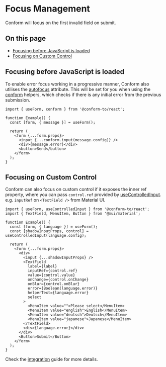 # Focus Management

Conform will focus on the first invalid field on submit.

<!-- aside -->

## On this page

- [Focusing before JavaScript is loaded](#focusing-before-javascript-is-loaded)
- [Focusing on Custom Control](#focusing-on-custom-control)

<!-- /aside -->

## Focusing before JavaScript is loaded

To enable error focus working in a progressive manner, Conform also utilises the [autofocus](https://developer.mozilla.org/en-US/docs/Web/HTML/Global_attributes/autofocus) attribute. This will be set for you when using the [conform](/packages/conform-react/README.md#conform) helpers, which checks if there is any initial error from the previous submission.

```tsx
import { useForm, conform } from '@conform-to/react';

function Example() {
  const [form, { message }] = useForm();

  return (
    <form {...form.props}>
      <input {...conform.input(message.config)} />
      <div>{message.error}</div>
      <button>Send</button>
    </form>
  );
}
```

## Focusing on Custom Control

Conform can also focus on custom control if it exposes the inner ref property, where you can pass `control.ref` provided by [useControlledInput](/packages/conform-react/README.md#usecontrolledinput). e.g. `inputRef` on `<TextField />` from Material UI.

```tsx
import { useForm, useControlledInput } from '@conform-to/react';
import { TextField, MenuItem, Button } from '@mui/material';

function Example() {
  const [form, { language }] = useForm();
  const [shadowInputProps, control] = useControlledInput(language.config);

  return (
    <form {...form.props}>
      <div>
        <input {...shadowInputProps} />
        <TextField
          label={label}
          inputRef={control.ref}
          value={control.value}
          onChange={control.onChange}
          onBlur={control.onBlur}
          error={Boolean(language.error)}
          helperText={language.error}
          select
        >
          <MenuItem value="">Please select</MenuItem>
          <MenuItem value="english">English</MenuItem>
          <MenuItem value="deutsch">Deutsch</MenuItem>
          <MenuItem value="japanese">Japanese</MenuItem>
        </TextField>
        <div>{language.error}</div>
      </div>
      <Button>Submit</Button>
    </form>
  );
}
```

Check the [integration](/docs/integrations.md) guide for more details.
